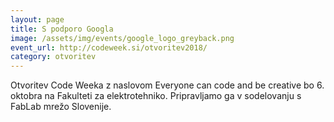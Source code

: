 ```yaml
---
layout: page
title: S podporo Googla
image: /assets/img/events/google_logo_greyback.png
event_url: http://codeweek.si/otvoritev2018/
category: otvoritev
---
```


Otvoritev Code Weeka z naslovom Everyone can code and be creative bo 6. oktobra na Fakulteti za elektrotehniko. Pripravljamo ga v sodelovanju s FabLab mrežo Slovenije.
